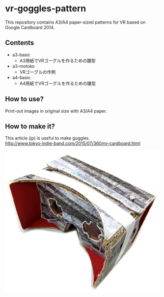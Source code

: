 # vr-goggles-pattern

This repository contains A3/A4 paper-sized patterns for VR based on Google Cardboard 2014.


## Contents

* a3-basic
  * A3用紙でVRゴーグルを作るための雛型
* a3-motoko
  * VRゴーグルの作例
* a4-basic
  * A4用紙でVRゴーグルを作るための雛型

## How to use?

Print-out images in original size with A3/A4 paper. 


## How to make it?

This article (jp) is useful to make goggles.  
http://www.tokyo-indie-band.com/2015/07/360mv-cardboard.html


![](cardboard-out.png)